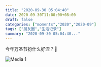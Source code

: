 ```yaml
---
title: "2020-09-30 05:04:40"
date: 2020-09-30T11:00:00+08:00
draft: false
categories: ["moments","2020","2020-09"]
tags: ["朋友圈","生活记录"]
summary: "2020-09-30 05:04:40..."
---
```


今年万圣节扮什么好涅？🤔

![Media 1](/Moments/photos/2020-09-30/202009300504400.jpg)

